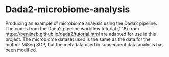 # Dada2-microbiome-analysis
Producing an example of microbiome analysis using the Dada2 pipeline. The codes from the Dada2 pipeline workflow tutorial (1.16) from https://benjjneb.github.io/dada2/tutorial.html are adapted for use in this project. The microbiome dataset used is the same as the data for the mothur MiSeq SOP, but the metadata used in subsequent data analysis has been modified.
